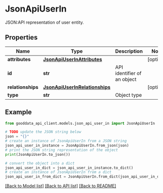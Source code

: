 # JsonApiUserIn

JSON:API representation of user entity.

## Properties

Name | Type | Description | Notes
------------ | ------------- | ------------- | -------------
**attributes** | [**JsonApiUserInAttributes**](JsonApiUserInAttributes.md) |  | [optional] 
**id** | **str** | API identifier of an object | 
**relationships** | [**JsonApiUserInRelationships**](JsonApiUserInRelationships.md) |  | [optional] 
**type** | **str** | Object type | 

## Example

```python
from gooddata_api_client.models.json_api_user_in import JsonApiUserIn

# TODO update the JSON string below
json = "{}"
# create an instance of JsonApiUserIn from a JSON string
json_api_user_in_instance = JsonApiUserIn.from_json(json)
# print the JSON string representation of the object
print(JsonApiUserIn.to_json())

# convert the object into a dict
json_api_user_in_dict = json_api_user_in_instance.to_dict()
# create an instance of JsonApiUserIn from a dict
json_api_user_in_from_dict = JsonApiUserIn.from_dict(json_api_user_in_dict)
```
[[Back to Model list]](../README.md#documentation-for-models) [[Back to API list]](../README.md#documentation-for-api-endpoints) [[Back to README]](../README.md)


